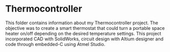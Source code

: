 # Thermocontroller
This folder contains information about my Thermocontroller project. The objective was to create a smart thermostat that could turn a portable space heater on/off depending on the desired temperature settings. This project incorporated CAD with SolidWorks, circuit design with Altium designer and code through embedded-C using Atmel Studio.

